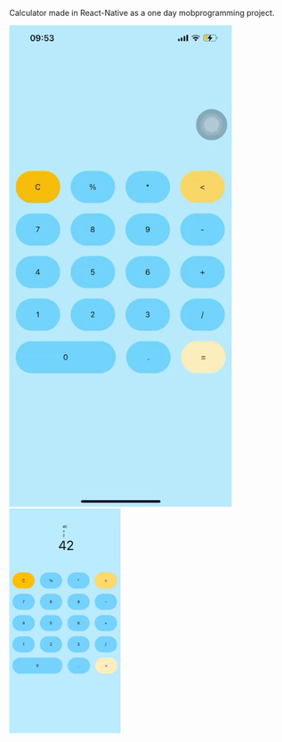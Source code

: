 Calculator made in React-Native as a one day mobprogramming project.


<img src ="./assets/screenshot/calculatorGif.gif" width="400"> <img src ="./assets/screenshot/calculator.png" width="200">